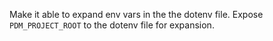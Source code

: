 Make it able to expand env vars in the the dotenv file. Expose `PDM_PROJECT_ROOT` to the dotenv file for expansion.
